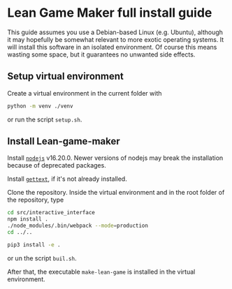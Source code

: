 # Lean Game Maker full install guide

This guide assumes you use a Debian-based Linux (e.g. Ubuntu), although
it may hopefully be somewhat relevant to more exotic operating systems.
It will install this software in an isolated environment. Of course this
means wasting some space, but it guarantees no unwanted side effects.

## Setup virtual environment

Create a virtual environment in the current folder with 
```bash
python -m venv ./venv
```
or run the script `setup.sh`.


## Install Lean-game-maker

Install [`nodejs`](https://nodejs.org/en/download/) v16.20.0.
Newer versions of nodejs may break the installation because of deprecated packages.

Install [`gettext`](https://www.gnu.org/software/gettext/), if it's not already installed. 


Clone the repository. Inside the virtual environment and in the root folder of the repository, type 
```bash
cd src/interactive_interface
npm install .
./node_modules/.bin/webpack --mode=production
cd ../..

pip3 install -e .
```

or un the script `buil.sh`.

After that, the executable `make-lean-game` is installed in the virtual environment.
